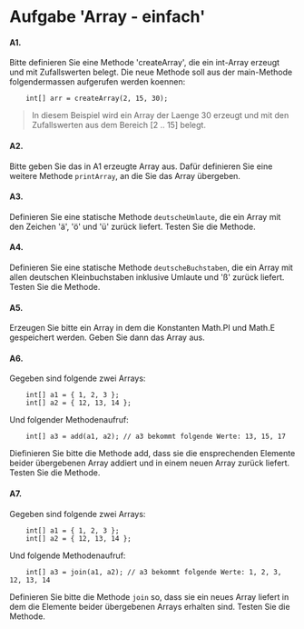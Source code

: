 # Aufgabe 'Array - einfach'

#### A1.
Bitte definieren Sie eine Methode 'createArray', die ein int-Array erzeugt und mit Zufallswerten belegt. Die neue Methode soll aus der main-Methode folgendermassen aufgerufen werden koennen:
    
    	int[] arr = createArray(2, 15, 30);

> In diesem Beispiel wird ein Array der Laenge 30 erzeugt und mit den Zufallswerten aus dem Bereich [2 .. 15] belegt.

#### A2.
Bitte geben Sie das in A1 erzeugte Array aus. Dafür definieren Sie eine weitere Methode `printArray`, an die Sie das Array übergeben.

#### A3.
Definieren Sie eine statische Methode `deutscheUmlaute`, die ein Array mit den Zeichen 'ä', 'ö' und 'ü' zurück liefert. Testen Sie die Methode.

#### A4.
Definieren Sie eine statische Methode `deutscheBuchstaben`, die ein Array mit allen deutschen Kleinbuchstaben inklusive Umlaute und 'ß' zurück liefert. Testen Sie die Methode.

#### A5.
Erzeugen Sie bitte ein Array in dem die Konstanten Math.PI und Math.E gespeichert werden. Geben Sie dann das Array aus.

#### A6.
Gegeben sind folgende zwei Arrays:

		int[] a1 = { 1, 2, 3 };
		int[] a2 = { 12, 13, 14 };

Und folgender Methodenaufruf:
		
		int[] a3 = add(a1, a2); // a3 bekommt folgende Werte: 13, 15, 17 

Diefinieren Sie bitte die Methode add, dass sie die ensprechenden Elemente beider übergebenen Array addiert und in einem neuen Array zurück liefert.
Testen Sie die Methode.
		
#### A7.
Gegeben sind folgende zwei Arrays:

		int[] a1 = { 1, 2, 3 };
		int[] a2 = { 12, 13, 14 };

Und folgende Methodenaufruf:

		int[] a3 = join(a1, a2); // a3 bekommt folgende Werte: 1, 2, 3, 12, 13, 14

Definieren Sie bitte die Methode `join` so, dass sie ein neues Array liefert in dem die Elemente beider übergebenen Arrays erhalten sind. Testen Sie die Methode.

